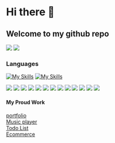 # Hi there 👋

## Welcome to my github repo

[![](https://img.shields.io/badge/projects-4-n)](#)
[![](https://img.shields.io/badge/repositories-10-n)](#)

### Languages

[![My Skills](https://skills.thijs.gg/icons?i=html,css,js,react,py,php,mysql,,java,nodejs,figma&theme=light)](https://skills.thijs.gg)
[![My Skills](https://skills.thijs.gg/icons?i=mongodb,express,git,&theme=light)](https://skills.thijs.gg)

[![](https://img.shields.io/badge/-HTML5-yellow?logo=html5)](#)
[![](https://img.shields.io/badge/-CSS3-n?logo=css3)](#)
[![](https://img.shields.io/badge/-tailwind-cyan?logo=tailwindcss)](#)
[![](https://img.shields.io/badge/-javascript-n?logo=javascript)](#)
[![](https://img.shields.io/badge/-react-blue?logo=react)](#)
[![](https://img.shields.io/badge/-python-fuchisa?logo=python)](#)
[![](https://img.shields.io/badge/-Flask-fuchisa?logo=python)](#)
[![](https://img.shields.io/badge/-php-blue?logo=php)](#)
[![](https://img.shields.io/badge/-mysql-purple?logo=mysql)](#)
[![](https://img.shields.io/badge/-nodejs-blue?logo=nodejs)](#)
[![](https://img.shields.io/badge/-express-green?logo=express)](#)
[![](https://img.shields.io/badge/-mongodb-yellow?logo=mongodb)](#)
[![](https://img.shields.io/badge/-java-cyan?logo=java)](#)


#### My Proud Work

[portfolio](https://geniusahyan.github.io/)  
[Music player](https://github.com/geniusahyan/music-player)  
[Todo List](https://github.com/geniusahyan/todo_list)
</br>
[Ecommerce](https://github.com/geniusahyan/hoodie_full_stack)
